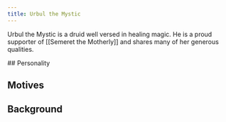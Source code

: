```yaml
---
title: Urbul the Mystic
---
```


Urbul the Mystic is a druid well versed in healing magic. He is a proud supporter of [[Semeret the Motherly]] and shares many of her generous qualities.

<spoiler>
## Personality

## Motives

## Background

</spoiler>
